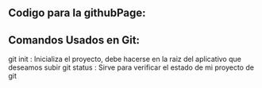 ## Codigo para la githubPage:

## Comandos Usados en Git:
git init : Inicializa el proyecto, debe hacerse en la raiz del aplicativo que deseamos subir
git status : Sirve para verificar el estado de mi proyecto de git